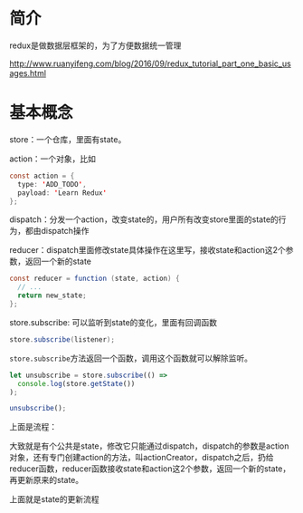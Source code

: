 # 简介

redux是做数据层框架的，为了方便数据统一管理

http://www.ruanyifeng.com/blog/2016/09/redux_tutorial_part_one_basic_usages.html

# 基本概念

store：一个仓库，里面有state。

action：一个对象，比如

```java
const action = {
  type: 'ADD_TODO',
  payload: 'Learn Redux'
};
```

dispatch：分发一个action，改变state的，用户所有改变store里面的state的行为，都由dispatch操作

reducer：dispatch里面修改state具体操作在这里写，接收state和action这2个参数，返回一个新的state

```java
const reducer = function (state, action) {
  // ...
  return new_state;
};
```

store.subscribe: 可以监听到state的变化，里面有回调函数

```java
store.subscribe(listener);
```

`store.subscribe`方法返回一个函数，调用这个函数就可以解除监听。

```javascript
let unsubscribe = store.subscribe(() =>
  console.log(store.getState())
);

unsubscribe();
```

上面是流程：

大致就是有个公共是state，修改它只能通过dispatch，dispatch的参数是action对象，还有专门创建action的方法，叫actionCreator，dispatch之后，扔给reducer函数，reducer函数接收state和action这2个参数，返回一个新的state，再更新原来的state。

上面就是state的更新流程


